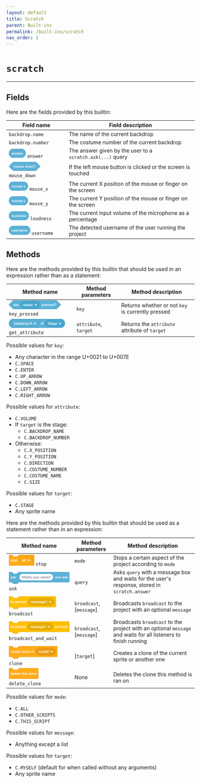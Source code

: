 ```yaml
---
layout: default
title: Scratch
parent: Built-ins
permalink: /built-ins/scratch
nav_order: 1
---
```


# `scratch`

<hr>

## Fields

Here are the fields provided by this builtin:

| Field name                                      | Field description                                            |
| ----------------------------------------------- | ------------------------------------------------------------ |
| `backdrop.name`                                 | The name of the current backdrop                             |
| `backdrop.number`                               | The costume number of the current backdrop                   |
| ![](/assets/sensing_answer.png) `answer`        | The answer given by the user to a `scratch.ask(...)` query   |
| ![](/assets/sensing_mousedown.png) `mouse_down` | If the left mouse button is clicked or the screen is touched |
| ![](/assets/sensing_mousex.png) `mouse_x`       | The current X position of the mouse or finger on the screen  |
| ![](/assets/sensing_mousey.png) `mouse_y`       | The current Y position of the mouse or finger on the screen  |
| ![](/assets/sensing_loudness.png) `loudness`    | The current input volume of the microphone as a percentage   |
| ![](/assets/sensing_username.png) `username`    | The detected username of the user running the project        |

## Methods

Here are the methods provided by this builtin that should be used in an expression rather than as a statement:

| Method name                                       | Method parameters     | Method description                                |
| ------------------------------------------------- | --------------------- | ------------------------------------------------- |
| ![](/assets/sensing_keypressed.png) `key_pressed` | `key`                 | Returns whether or not `key` is currently pressed |
| ![](/assets/sensing_of.png) `get_attribute`       | `attribute`, `target` | Returns the `attribute` attribute of `target`     |

Possible values for `key`:
 - Any character in the range U+0021 to U+007E
 - `C.SPACE`
 - `C.ENTER`
 - `C.UP_ARROW`
 - `C.DOWN_ARROW`
 - `C.LEFT_ARROW`
 - `C.RIGHT_ARROW`

Possible values for `attribute`:
 - `C.VOLUME`
 - If `target` is the stage:
    - `C.BACKDROP_NAME`
    - `C.BACKDROP_NUMBER`
 - Otherwise:
    - `C.X_POSITION`
    - `C.Y_POSITION`
    - `C.DIRECTION`
    - `C.COSTUME_NUMBER`
    - `C.COSTUME_NAME`
    - `C.SIZE`

Possible values for `target`:
 - `C.STAGE`
 - Any sprite name

Here are the methods provided by this builtin that should be used as a statement rather than in an expression:

| Method name                                                  | Method parameters        | Method description                                                                                             |
| ------------------------------------------------------------ | ------------------------ | -------------------------------------------------------------------------------------------------------------- |
| ![](/assets/control_stop.png) `stop`                         | `mode`                   | Stops a certain aspect of the project according to `mode`                                                      |
| ![](/assets/sensing_askandwait.png) `ask`                    | `query`                  | Asks `query` with a message box and waits for the user's response, stored in `scratch.answer`                  |
| ![](/assets/event_broadcast.png) `broadcast`                 | `broadcast`, [`message`] | Broadcasts `broadcast` to the project with an optional `message`                                               |
| ![](/assets/event_broadcastandwait.png) `broadcast_and_wait` | `broadcast`, [`message`] | Broadcasts `broadcast` to the project with an optional `message` and waits for all listeners to finish running |
| ![](/assets/control_create_clone_of.png) `clone`             | [`target`]               | Creates a clone of the current sprite or another one                                                           |
| ![](/assets/control_delete_this_clone.png) `delete_clone`    | None                     | Deletes the clone this method is ran on                                                                        |

Possible values for `mode`:
 - `C.ALL`
 - `C.OTHER_SCRIPTS`
 - `C.THIS_SCRIPT`

Possible values for `message`:
 - Anything except a list

Possible values for `target`:
 - `C.MYSELF` (default for when called without any arguments)
 - Any sprite name
